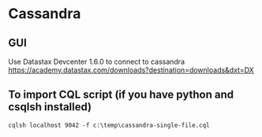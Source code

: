 # Cassandra

## GUI
Use Datastax Devcenter 1.6.0 to connect to cassandra
https://academy.datastax.com/downloads?destination=downloads&dxt=DX

## To import CQL script (if you have python and csqlsh installed)
```
cqlsh localhost 9042 -f c:\temp\cassandra-single-file.cql
```
